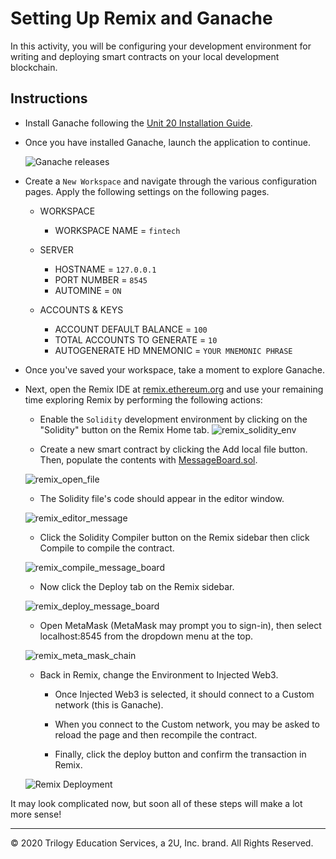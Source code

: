 # Setting Up Remix and Ganache

In this activity, you will be configuring your development environment for writing and deploying smart contracts on your local development blockchain.

## Instructions

* Install Ganache following the [Unit 20 Installation Guide](../../../Supplemental/unit-20-install-guide.md).

* Once you have installed Ganache, launch the application to continue.

    ![Ganache releases](Images/ganache_create_workspace.png)

* Create a `New Workspace` and navigate through the various configuration pages. Apply the following settings on the following pages.

  * WORKSPACE
    * WORKSPACE NAME = `fintech`

  * SERVER
    * HOSTNAME = `127.0.0.1`
    * PORT NUMBER = `8545`
    * AUTOMINE = `ON`

  * ACCOUNTS & KEYS
    * ACCOUNT DEFAULT BALANCE = `100`
    * TOTAL ACCOUNTS TO GENERATE = `10`
    * AUTOGENERATE HD MNEMONIC = `YOUR MNEMONIC PHRASE`

* Once you've saved your workspace, take a moment to explore Ganache. 

* Next, open the Remix IDE at [remix.ethereum.org](https://remix.ethereum.org) and use your remaining time exploring Remix by performing the following actions:

    * Enable the `Solidity` development environment by clicking on the "Solidity" button on the Remix Home tab.
    ![remix_solidity_env](Images/remix_enable_solidity_env.gif)

    * Create a new smart contract by clicking the Add local file button. Then, populate the contents with [MessageBoard.sol](Resources/MessageBoard.sol).

    ![remix_open_file](Images/remix_open_file.png)

    * The Solidity file's code should appear in the editor window. 
    
    ![remix_editor_message](Images/remix_editor_message_board.png)

    * Click the Solidity Compiler button on the Remix sidebar then click Compile to compile the contract.
   
    ![remix_compile_message_board](Images/remix_compile_message_board.png)

    * Now click the Deploy tab on the Remix sidebar. 
    
    ![remix_deploy_message_board](Images/remix_deploy_message_board.png)

    * Open MetaMask (MetaMask may prompt you to sign-in), then select localhost:8545 from the dropdown menu at the top.
    
    ![remix_meta_mask_chain](Images/remix_meta_mask_chain.png)

    * Back in Remix, change the Environment to Injected Web3. 
      
        * Once Injected Web3 is selected, it should connect to a Custom network (this is Ganache). 
        
        * When you connect to the Custom network, you may be asked to reload the page and then recompile the contract.

        * Finally, click the deploy button and confirm the transaction in Remix.

    ![Remix Deployment](Images/remix_deploy.gif)

It may look complicated now, but soon all of these steps will make a lot more sense!

---

© 2020 Trilogy Education Services, a 2U, Inc. brand. All Rights Reserved.
